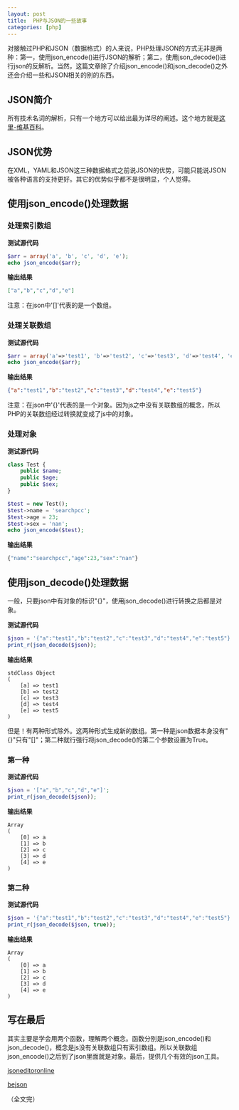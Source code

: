 ```yaml
---
layout: post
title:  PHP与JSON的一些故事
categories: [php]
---
```


对接触过PHP和JSON（数据格式）的人来说，PHP处理JSON的方式无非是两种：第一，使用json_encode()进行JSON的解析；第二，使用json_decode()进行json的反解析。当然，这篇文章除了介绍json_encode()和json_decode()之外还会介绍一些和JSON相关的别的东西。

## JSON简介 ##

所有技术名词的解析，只有一个地方可以给出最为详尽的阐述。这个地方就是[这里-维基百科]。

## JSON优势 ##

在XML，YAML和JSON这三种数据格式之前说JSON的优势，可能只能说JSON被各种语言的支持更好。其它的优势似乎都不是很明显，个人觉得。

## 使用json_encode()处理数据 ##

### 处理索引数组 ###

**测试源代码**

```php
$arr = array('a', 'b', 'c', 'd', 'e');
echo json_encode($arr);
```

**输出结果**

```json
["a","b","c","d","e"]
```

注意：在json中'[]'代表的是一个数组。

### 处理关联数组 ###

**测试源代码**

```php
$arr = array('a'=>'test1', 'b'=>'test2', 'c'=>'test3', 'd'=>'test4', 'e'=>'test5');
echo json_encode($arr);
```

**输出结果**

```json
{"a":"test1","b":"test2","c":"test3","d":"test4","e":"test5"}
```

注意：在json中'{}'代表的是一个对象。因为js之中没有关联数组的概念，所以PHP的关联数组经过转换就变成了js中的对象。

### 处理对象 ###

**测试源代码**

```php
class Test {
    public $name;
    public $age;
    public $sex;
}

$test = new Test();
$test->name = 'searchpcc';
$test->age = 23;
$test->sex = 'nan';
echo json_encode($test);

```

**输出结果**

```php
{"name":"searchpcc","age":23,"sex":"nan"}
```

## 使用json_decode()处理数据 ##

一般，只要json中有对象的标识"{}"，使用json_decode()进行转换之后都是对象。

**测试源代码**

```php
$json = '{"a":"test1","b":"test2","c":"test3","d":"test4","e":"test5"}';
print_r(json_decode($json));
```

**输出结果**

```
stdClass Object
(
    [a] => test1
    [b] => test2
    [c] => test3
    [d] => test4
    [e] => test5
)
```

但是！有两种形式除外。这两种形式生成新的数组。第一种是json数据本身没有"{}"只有"[]"；第二种就行强行将json_decode()的第二个参数设置为True。


### 第一种 ###

**测试源代码**

```php
$json = '["a","b","c","d","e"]';
print_r(json_decode($json));
```

**输出结果**

```
Array
(
    [0] => a
    [1] => b
    [2] => c
    [3] => d
    [4] => e
)

```

### 第二种 ####

**测试源代码**

```php
$json = '{"a":"test1","b":"test2","c":"test3","d":"test4","e":"test5"}';
print_r(json_decode($json, true));
```

**输出结果**

```
Array
(
    [0] => a
    [1] => b
    [2] => c
    [3] => d
    [4] => e
)
```

## 写在最后 ##

其实主要是学会用两个函数，理解两个概念。函数分别是json_encode()和json_decode()，概念是js没有关联数组只有索引数组。所以关联数组json_encode()之后到了json里面就是对象。最后，提供几个有效的json工具。

[jsoneditoronline]

[bejson]

（全文完）


[这里-维基百科]:https://zh.wikipedia.org/zh/JSON
[jsoneditoronline]:http://www.jsoneditoronline.org/
[bejson]:http://www.bejson.com/

